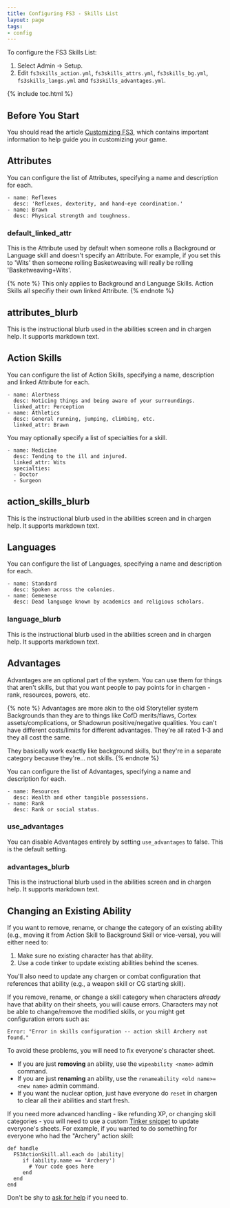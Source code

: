 ```yaml
---
title: Configuring FS3 - Skills List
layout: page
tags:
- config
---
```


To configure the FS3 Skills List:

1. Select Admin -> Setup.
2. Edit `fs3skills_action.yml`, `fs3skills_attrs.yml`, `fs3skills_bg.yml`, `fs3skills_langs.yml` and `fs3skills_advantages.yml`.

{% include toc.html %}

## Before You Start

You should read the article [Customizing FS3](http://aresmush.com/fs3/fs3-3/tweaking-fs3.html), which contains important information to help guide you in customizing your game.

## Attributes

You can configure the list of Attributes, specifying a name and description for each.

    - name: Reflexes
      desc: 'Reflexes, dexterity, and hand-eye coordination.'
    - name: Brawn
      desc: Physical strength and toughness.

### default_linked_attr

This is the Attribute used by default when someone rolls a Background or Language skill and doesn't specify an Attribute.  For example, if you set this to 'Wits' then someone rolling Basketweaving will really be rolling 'Basketweaving+Wits'.

{% note %} 
This only applies to Background and Language Skills.  Action Skills all specifiy their own linked Attribute.
{% endnote %}

## attributes_blurb

This is the instructional blurb used in the abilities screen and in chargen help.  It supports markdown text.

## Action Skills

You can configure the list of Action Skills, specifying a name, description and linked Attribute for each.

    - name: Alertness
      desc: Noticing things and being aware of your surroundings.
      linked_attr: Perception
    - name: Athletics
      desc: General running, jumping, climbing, etc.
      linked_attr: Brawn

You may optionally specify a list of specialties for a skill.

    - name: Medicine
      desc: Tending to the ill and injured.
      linked_attr: Wits
      specialties:
      - Doctor
      - Surgeon

## action_skills_blurb

This is the instructional blurb used in the abilities screen and in chargen help.  It supports markdown text.

## Languages

You can configure the list of Languages, specifying a name and description for each.

    - name: Standard
      desc: Spoken across the colonies.
    - name: Gemenese
      desc: Dead language known by academics and religious scholars.

### language_blurb

This is the instructional blurb used in the abilities screen and in chargen help.  It supports markdown text.

## Advantages

Advantages are an optional part of the system.  You can use them for things that aren't skills, but that you want people to pay points for in chargen - rank, resources, powers, etc.  

{% note %}
Advantages are more akin to the old Storyteller system Backgrounds than they are to things like CofD merits/flaws, Cortex assets/complications, or Shadowrun positive/negative qualities.  You can't have different costs/limits for different advantages.  They're all rated 1-3 and they all cost the same.

They basically work exactly like background skills, but they're in a separate category because they're... not skills.
{% endnote %}

You can configure the list of Advantages, specifying a name and description for each.

    - name: Resources
      desc: Wealth and other tangible possessions.
    - name: Rank
      desc: Rank or social status.

### use_advantages

You can disable Advantages entirely by setting `use_advantages` to false.  This is the default setting.

### advantages_blurb

This is the instructional blurb used in the abilities screen and in chargen help.  It supports markdown text.

## Changing an Existing Ability

If you want to remove, rename, or change the category of an existing ability (e.g., moving it from Action Skill to Background Skill or vice-versa), you will either need to:

1. Make sure no existing character has that ability.
2. Use a code tinker to update existing abilities behind the scenes.

You'll also need to update any chargen or combat configuration that references that ability (e.g., a weapon skill or CG starting skill).

If you remove, rename, or change a skill category when characters *already* have that ability on their sheets, you will cause errors. Characters may not be able to change/remove the modified skills, or you might get configuration errors such as:

    Error: "Error in skills configuration -- action skill Archery not found."

To avoid these problems, you will need to fix everyone's character sheet. 

* If you are just **removing** an ability, use the `wipeability <name>` admin command.
* If you are just **renaming** an ability, use the `renameability <old name>=<new name>` admin command.
* If you want the nuclear option, just have everyone do `reset` in chargen to clear all their abilities and start fresh.
  
If you need more advanced handling - like refunding XP, or changing skill categories - you will need to use a custom [Tinker snippet](/tutorials/code/tinker.html) to update everyone's sheets. For example, if you wanted to do something for everyone who had the "Archery" action skill:

```
def handle
  FS3ActionSkill.all.each do |ability|
     if (ability.name == 'Archery')
       # Your code goes here
     end
  end
end
```

Don't be shy to [ask for help](/feedback.html) if you need to.